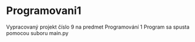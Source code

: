 # Programovani1
Vypracovaný projekt číslo 9 na predmet Programování 1
Program sa spusta pomocou suboru main.py
